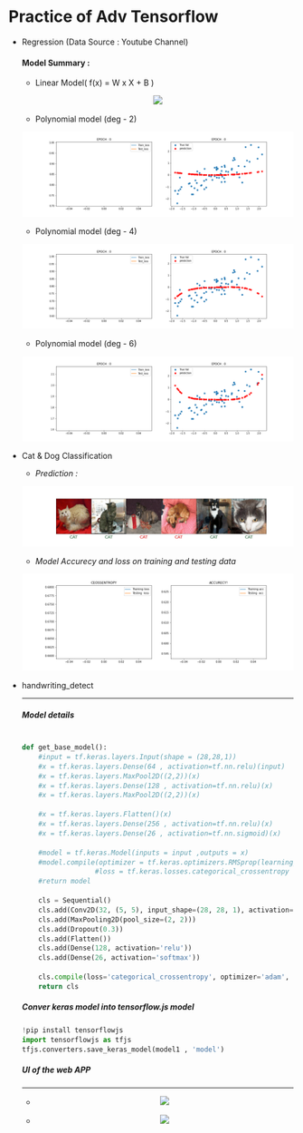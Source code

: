 # Practice of Adv Tensorflow

* Regression (Data Source : Youtube Channel)
  #### Model Summary :
  
  * Linear Model( f(x) = W x X + B )
  <p align="center">
    <img src="https://user-images.githubusercontent.com/50513363/99941181-95b45d00-2d93-11eb-9de6-13b3a18832fb.gif"/>
  </p>
  
  * Polynomial model (deg - 2)
  <p align="center">
    <img src="./Regression/animation_deg_2.gif"/>
  </p>
  
  * Polynomial model (deg - 4)
  <p align="center">
    <img src="./Regression/animation_deg_4.gif"/>
  </p>
  
  * Polynomial model (deg - 6)
  <p align="center">
    <img src="./Regression/animation_deg_6.gif"/>
  </p>
* Cat & Dog Classification

  * *Prediction :*
  <p align="center">
    <img src="./Cat_Dog/animation_mod.gif"/>
  </p>
  
  * *Model Accurecy and loss on training and testing data*
  <p align="center">
    <img src="./Cat_Dog/animation_loss_mod.gif"/>
  </p>
  
  
* handwriting_detect
  
  ***
  
  ##### Model details

  ```python

  def get_base_model():
      #input = tf.keras.layers.Input(shape = (28,28,1))
      #x = tf.keras.layers.Dense(64 , activation=tf.nn.relu)(input)
      #x = tf.keras.layers.MaxPool2D((2,2))(x)
      #x = tf.keras.layers.Dense(128 , activation=tf.nn.relu)(x)
      #x = tf.keras.layers.MaxPool2D((2,2))(x)

      #x = tf.keras.layers.Flatten()(x)
      #x = tf.keras.layers.Dense(256 , activation=tf.nn.relu)(x)
      #x = tf.keras.layers.Dense(26 , activation=tf.nn.sigmoid)(x)

      #model = tf.keras.Model(inputs = input ,outputs = x)
      #model.compile(optimizer = tf.keras.optimizers.RMSprop(learning_rate=0.0001) ,
                    #loss = tf.keras.losses.categorical_crossentropy , metrics = ['acc'])
      #return model

      cls = Sequential()
      cls.add(Conv2D(32, (5, 5), input_shape=(28, 28, 1), activation='relu'))
      cls.add(MaxPooling2D(pool_size=(2, 2)))
      cls.add(Dropout(0.3))
      cls.add(Flatten())
      cls.add(Dense(128, activation='relu'))
      cls.add(Dense(26, activation='softmax'))

      cls.compile(loss='categorical_crossentropy', optimizer='adam', metrics=['accuracy'])
      return cls
  ```

  ##### Conver keras model into tensorflow.js model

  ```python
  !pip install tensorflowjs
  import tensorflowjs as tfjs
  tfjs.converters.save_keras_model(model1 , 'model')
  ```


  ##### UI of the web APP
  ---
  * <p align="center">
      <img width="600px" src="https://user-images.githubusercontent.com/50513363/100707335-873bf600-33d0-11eb-85c4-4009c5ffbf93.png" />
    </p>
  * <p align="center">
     <img width="600px" src="https://user-images.githubusercontent.com/50513363/100707529-d7b35380-33d0-11eb-88d9-6515598f7cf2.png" />
    </p>
